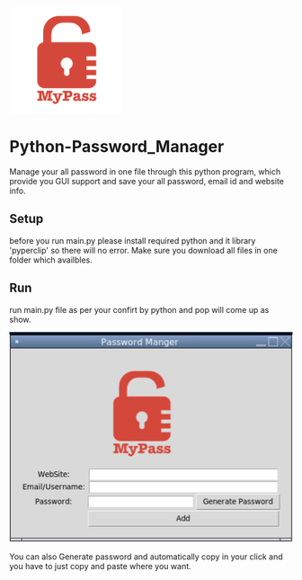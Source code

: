 ![Logo](./logo.png)
# Python-Password_Manager
Manage your all password in one file through this python program, which provide you GUI support and save your all password, email id and website info.


## Setup
before you run main.py please install required python and it library 'pyperclip' so there will no error.
Make sure you download all files in one folder which availbles.

## Run
run main.py file as per your confirt by python and pop will come up as show.


![GUI Window of Password Manager](./ss1.png)


You can also Generate password and automatically copy in your click and you have to just copy and paste where you want.
